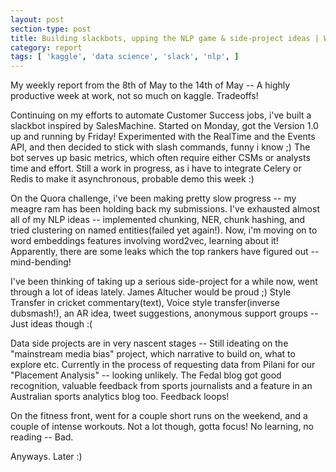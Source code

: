 ```yaml
---
layout: post
section-type: post
title: Building slackbots, upping the NLP game & side-project ideas | Weekly Report 40
category: report
tags: [ 'kaggle', 'data science', 'slack', 'nlp', ]
---
```


My weekly report from the 8th of May to the 14th of May -- A highly productive week at work, not so much on kaggle. Tradeoffs!

Continuing on my efforts to automate Customer Success jobs, i've built a slackbot inspired by SalesMachine. Started on Monday, got the Version 1.0 up and running by Friday! Experimented with the RealTime and the Events API, and then decided to stick with slash commands, funny i know ;) The bot serves up basic metrics, which often require either CSMs or analysts time and effort. Still a work in progress, as i have to integrate Celery or Redis to make it asynchronous, probable demo this week :)

On the Quora challenge, i've been making pretty slow progress -- my meagre ram has been holding back my submissions. I've exhausted almost all of my NLP ideas -- implemented chunking, NER, chunk hashing, and tried clustering on named entities(failed yet again!). Now, i'm moving on to word embeddings features involving word2vec, learning about it! Apparently, there are some leaks which the top rankers have figured out -- mind-bending!

I've been thinking of taking up a serious side-project for a while now, went through a lot of ideas lately. James Altucher would be proud ;) Style Transfer in cricket commentary(text), Voice style transfer(inverse dubsmash!), an AR idea, tweet suggestions, anonymous support groups -- Just ideas though :(

Data side projects are in very nascent stages -- Still ideating on the "mainstream media bias" project, which narrative to build on, what to explore etc. Currently in the process of requesting data from Pilani for our "Placement Analysis" -- looking unlikely. The Fedal blog got good recognition, valuable feedback from sports journalists and a feature in an Australian sports analytics blog too. Feedback loops!

On the fitness front, went for a couple short runs on the weekend, and a couple of intense workouts. Not a lot though, gotta focus! No learning, no reading -- Bad.

Anyways. Later :)